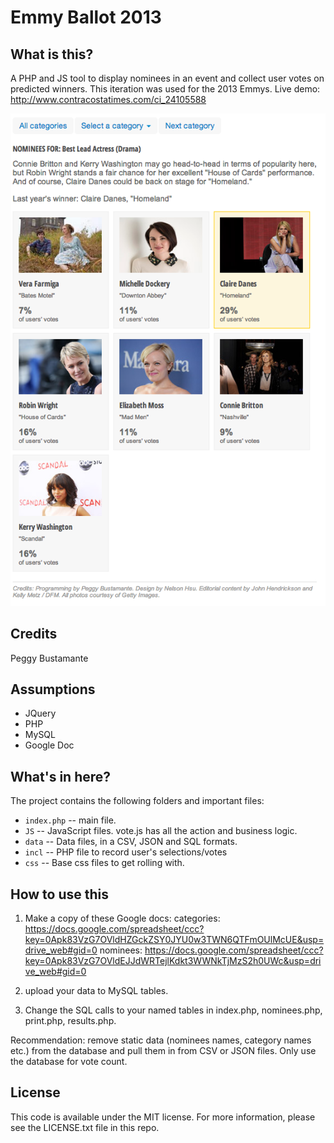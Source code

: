 Emmy Ballot 2013
========================

What is this?
-------------

A PHP and JS tool to display nominees in an event and collect user votes on predicted winners. This iteration was used for the 2013 Emmys.
Live demo: http://www.contracostatimes.com/ci_24105588

![Emmys 2013](screenshots/emmys13.png)

Credits
---------
Peggy Bustamante


Assumptions
-----------

* JQuery
* PHP
* MySQL
* Google Doc


What's in here?
---------------

The project contains the following folders and important files:

* ``index.php`` -- main file.
* ``JS`` -- JavaScript files. vote.js has all the action and business logic.
* ``data`` -- Data files, in a CSV, JSON and SQL formats.
* ``incl`` -- PHP file to record user's selections/votes
* ``css`` -- Base css files to get rolling with.

How to use this
----------------

1. Make a copy of these Google docs:
	categories: https://docs.google.com/spreadsheet/ccc?key=0Apk83VzG7OVldHZGckZSY0JYU0w3TWN6QTFmOUlMcUE&usp=drive_web#gid=0
	nominees: https://docs.google.com/spreadsheet/ccc?key=0Apk83VzG7OVldEJJdWRTejlKdkt3WWNkTjMzS2h0UWc&usp=drive_web#gid=0
	
2. upload your data to MySQL tables.
3. Change the SQL calls to your named tables in index.php, nominees.php, print.php, results.php.

Recommendation: remove static data (nominees names, category names etc.) from the database and pull them in from CSV or JSON files. Only use the database for vote count.

License
----------

This code is available under the MIT license. For more information, please see the LICENSE.txt file in this repo.
